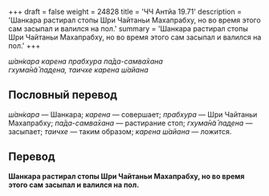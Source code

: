+++
draft = false
weight = 24828
title = 'ЧЧ Антйа 19.71'
description = 'Шанкара растирал стопы Шри Чайтаньи Махапрабху, но во время этого сам засыпал и валился на пол.'
summary = 'Шанкара растирал стопы Шри Чайтаньи Махапрабху, но во время этого сам засыпал и валился на пол.'
+++

_ш́ан̇кара карена прабхура па̄да-самва̄хана  
гхума̄н̃а̄ пад̣ена, таичхе карена ш́айана_

## Пословный перевод

_ш́ан̇кара_ — Шанкара; _карена_ — совершает; _прабхура_ — Шри Чайтаньи Махапрабху; _па̄да_\-_самва̄хана_ — растирание стоп; _гхума̄н̃а̄_ _пад̣ена_ — засыпает; _таичхе_ — таким образом; _карена_ _ш́айана_ — ложится.

## Перевод

**Шанкара растирал стопы Шри Чайтаньи Махапрабху, но во время этого сам засыпал и валился на пол.**

